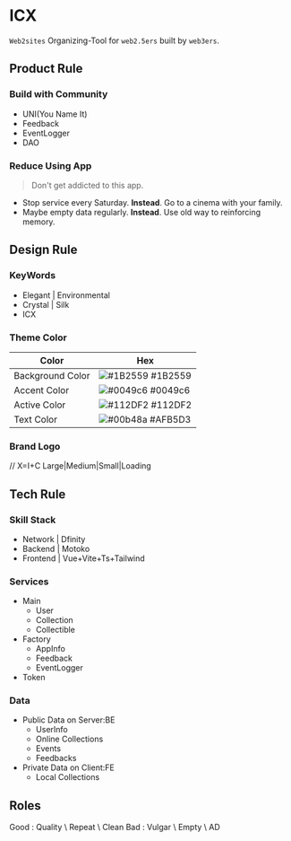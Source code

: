 # ICX

`Web2sites` Organizing-Tool for `web2.5ers` built by `web3ers`.

## Product Rule

### Build with Community

- UNI(You Name It)
- Feedback
- EventLogger
- DAO

### Reduce Using App

> Don't get addicted to this app.

- Stop service every Saturday. **Instead**. Go to a cinema with your family.
- Maybe empty data regularly. **Instead**. Use old way to reinforcing memory.

## Design Rule

### KeyWords

- Elegant | Environmental
- Crystal | Silk
- ICX

### Theme Color

| Color            | Hex                                                              |
| ---------------- | ---------------------------------------------------------------- |
| Background Color | ![#1B2559](https://via.placeholder.com/10/1B2559?text=+) #1B2559 |
| Accent Color     | ![#0049c6](https://via.placeholder.com/10/0049c6?text=+) #0049c6 |
| Active Color     | ![#112DF2](https://via.placeholder.com/10/112DF2?text=+) #112DF2 |
| Text Color       | ![#00b48a](https://via.placeholder.com/10/AFB5D3?text=+) #AFB5D3 |

### Brand Logo

// X=I+C
Large|Medium|Small|Loading

## Tech Rule

### Skill Stack

- Network | Dfinity
- Backend | Motoko
- Frontend | Vue+Vite+Ts+Tailwind

### Services

- Main
  - User
  - Collection
  - Collectible
- Factory
  - AppInfo
  - Feedback
  - EventLogger
- Token

### Data

- Public Data on Server:BE
  - UserInfo
  - Online Collections
  - Events
  - Feedbacks
- Private Data on Client:FE
  - Local Collections

## Roles

Good : Quality \ Repeat \ Clean
Bad : Vulgar \ Empty \ AD
